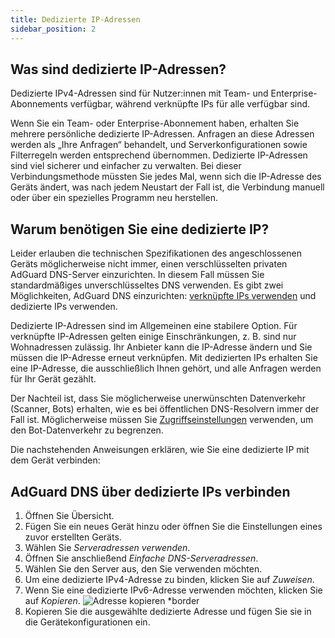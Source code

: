 ```yaml
---
title: Dedizierte IP-Adressen
sidebar_position: 2
---
```


## Was sind dedizierte IP-Adressen?

Dedizierte IPv4-Adressen sind für Nutzer:innen mit Team- und Enterprise-Abonnements verfügbar, während verknüpfte IPs für alle verfügbar sind.

Wenn Sie ein Team- oder Enterprise-Abonnement haben, erhalten Sie mehrere persönliche dedizierte IP-Adressen. Anfragen an diese Adressen werden als „Ihre Anfragen“ behandelt, und Serverkonfigurationen sowie Filterregeln werden entsprechend übernommen. Dedizierte IP-Adressen sind viel sicherer und einfacher zu verwalten. Bei dieser Verbindungsmethode müssten Sie jedes Mal, wenn sich die IP-Adresse des Geräts ändert, was nach jedem Neustart der Fall ist, die Verbindung manuell oder über ein spezielles Programm neu herstellen.

## Warum benötigen Sie eine dedizierte IP?

Leider erlauben die technischen Spezifikationen des angeschlossenen Geräts möglicherweise nicht immer, einen verschlüsselten privaten AdGuard DNS-Server einzurichten. In diesem Fall müssen Sie standardmäßiges unverschlüsseltes DNS verwenden. Es gibt zwei Möglichkeiten, AdGuard DNS einzurichten: [verknüpfte IPs verwenden](/private-dns/connect-devices/other-options/linked-ip.md) und dedizierte IPs verwenden.

Dedizierte IP-Adressen sind im Allgemeinen eine stabilere Option. Für verknüpfte IP-Adressen gelten einige Einschränkungen, z. B. sind nur Wohnadressen zulässig. Ihr Anbieter kann die IP-Adresse ändern und Sie müssen die IP-Adresse erneut verknüpfen. Mit dedizierten IPs erhalten Sie eine IP-Adresse, die ausschließlich Ihnen gehört, und alle Anfragen werden für Ihr Gerät gezählt.

Der Nachteil ist, dass Sie möglicherweise unerwünschten Datenverkehr (Scanner, Bots) erhalten, wie es bei öffentlichen DNS-Resolvern immer der Fall ist. Möglicherweise müssen Sie [Zugriffseinstellungen](/private-dns/server-and-settings/access.md) verwenden, um den Bot-Datenverkehr zu begrenzen.

Die nachstehenden Anweisungen erklären, wie Sie eine dedizierte IP mit dem Gerät verbinden:

## AdGuard DNS über dedizierte IPs verbinden

1. Öffnen Sie Übersicht.
2. Fügen Sie ein neues Gerät hinzu oder öffnen Sie die Einstellungen eines zuvor erstellten Geräts.
3. Wählen Sie _Serveradressen verwenden_.
4. Öffnen Sie anschließend _Einfache DNS-Serveradressen_.
5. Wählen Sie den Server aus, den Sie verwenden möchten.
6. Um eine dedizierte IPv4-Adresse zu binden, klicken Sie auf _Zuweisen_.
7. Wenn Sie eine dedizierte IPv6-Adresse verwenden möchten, klicken Sie auf _Kopieren_.
   ![Adresse kopieren \*border](https://cdn.adtidy.org/content/kb/dns/private/new_dns/connect/dedicated_step7.png)
8. Kopieren Sie die ausgewählte dedizierte Adresse und fügen Sie sie in die Gerätekonfigurationen ein.
